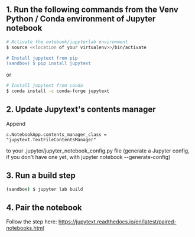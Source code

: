 ## 1. Run the following commands from the Venv Python / Conda environment of Jupyter notebook

```bash
# Activate the notebook/jupyterlab environment
$ source <<location of your virtualenv>>/bin/activate

# Install jupytext from pip
(sandbox) $ pip install jupytext
```
or
```bash
# Install jupytext from conda
$ conda install -c conda-forge jupytext
```

## 2. Update Jupytext's contents manager
Append
```code
c.NotebookApp.contents_manager_class = "jupytext.TextFileContentsManager"
```
to your .jupyter/jupyter_notebook_config.py file (generate a Jupyter config, if you don't have one yet, with jupyter notebook --generate-config)

## 3. Run a build step
```bash
(sandbox) $ jupyter lab build
```

## 4. Pair the notebook
Follow the step here:
https://jupytext.readthedocs.io/en/latest/paired-notebooks.html
